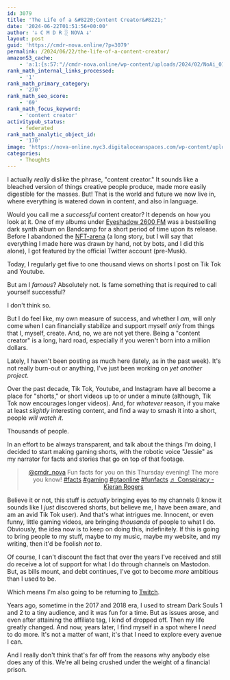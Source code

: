 ```yaml
---
id: 3079
title: 'The Life of a &#8220;Content Creator&#8221;'
date: '2024-06-22T01:51:56+00:00'
author: '𐕣 C M D R ░ NOVA 𐕣'
layout: post
guid: 'https://cmdr-nova.online/?p=3079'
permalink: /2024/06/22/the-life-of-a-content-creator/
amazonS3_cache:
    - 'a:1:{s:57:"//cmdr-nova.online/wp-content/uploads/2024/02/NoAi_01.png";a:1:{s:9:"timestamp";i:1721691383;}}'
rank_math_internal_links_processed:
    - '1'
rank_math_primary_category:
    - '270'
rank_math_seo_score:
    - '69'
rank_math_focus_keyword:
    - 'content creator'
activitypub_status:
    - federated
rank_math_analytic_object_id:
    - '170'
image: 'https://nova-online.nyc3.digitaloceanspaces.com/wp-content/uploads/2024/06/22015107/Screenshot-from-2024-06-21-21-50-44.png'
categories:
    - Thoughts
---
```


<!-- wp:paragraph -->
<p>I actually <em>really</em> dislike the phrase, "content creator." It sounds like a bleached version of things creative people produce, made more easily digestible for the masses. But! That is the world and future we now live in, where everything is watered down in content, and also in language.</p>
<!-- /wp:paragraph -->

<!-- wp:paragraph -->
<p>Would you call me a <em>successful</em> content creator? It depends on how you look at it. One of my albums under <a href="https://eyeshadow2600fm.bandcamp.com/album/ride-eternal" target="_blank" rel="noreferrer noopener">Eyeshadow 2600 FM</a> was a bestselling dark synth album on Bandcamp for a short period of time upon its release. Before I abandoned the <a href="https://opensea.io/collection/catgirl-pixel-club" target="_blank" rel="noreferrer noopener">NFT-arena</a> (a long story, but I will say that everything I made here was drawn by hand, not by bots, and I did this alone), I got featured by the official Twitter account (pre-Musk).</p>
<!-- /wp:paragraph -->

<!-- wp:paragraph -->
<p>Today, I regularly get five to one thousand views on shorts I post on Tik Tok and Youtube.</p>
<!-- /wp:paragraph -->

<!-- wp:paragraph -->
<p>But am I <em>famous</em>? Absolutely not. Is fame something that is required to call yourself successful?</p>
<!-- /wp:paragraph -->

<!-- wp:paragraph -->
<p>I don't think so.</p>
<!-- /wp:paragraph -->

<!-- wp:paragraph -->
<p>But I do feel like, my own measure of success, and whether I <em>am</em>, will only come when I can financially stabilize and support myself <em>only</em> from things that I, myself, create. And, no, we are not yet there. Being a "content creator" is a long, hard road, especially if you weren't born into a million dollars.</p>
<!-- /wp:paragraph -->

<!-- wp:paragraph -->
<p>Lately, I haven't been posting as much here (lately, as in the past week). It's not really burn-out or anything, I've just been working on <em>yet another project</em>.</p>
<!-- /wp:paragraph -->

<!-- wp:paragraph -->
<p>Over the past decade, Tik Tok, Youtube, and Instagram have all become a place for "shorts," or short videos up to or under a minute (although, Tik Tok now encourages longer videos). And, for <em>whatever</em> reason, if you make at least <em>slightly</em> interesting content, and find a way to smash it into a short, people <em>will watch it</em>.</p>
<!-- /wp:paragraph -->

<!-- wp:paragraph -->
<p>Thousands of people.</p>
<!-- /wp:paragraph -->

<!-- wp:paragraph -->
<p>In an effort to be always transparent, and talk about the things I'm doing, I decided to start making gaming shorts, with the robotic voice "Jessie" as my narrator for facts and stories that go on top of that footage.</p>
<!-- /wp:paragraph -->

<!-- wp:html -->
<center><blockquote class="tiktok-embed" cite="https://www.tiktok.com/@cmdr_nova/video/7382777977517493534" data-video-id="7382777977517493534" style="max-width: 605px;min-width: 325px;" > <section> <a target="_blank" title="@cmdr_nova" href="https://www.tiktok.com/@cmdr_nova?refer=embed" rel="noopener">@cmdr_nova</a> Fun facts for you on this Thursday evening! The more you know! <a title="facts" target="_blank" href="https://www.tiktok.com/tag/facts?refer=embed" rel="noopener">#facts</a> <a title="gaming" target="_blank" href="https://www.tiktok.com/tag/gaming?refer=embed" rel="noopener">#gaming</a> <a title="gtaonline" target="_blank" href="https://www.tiktok.com/tag/gtaonline?refer=embed" rel="noopener">#gtaonline</a> <a title="funfacts" target="_blank" href="https://www.tiktok.com/tag/funfacts?refer=embed" rel="noopener">#funfacts</a> <a target="_blank" title="♬ Conspiracy - Kieran Rogers" href="https://www.tiktok.com/music/Conspiracy-6999652380660729858?refer=embed" rel="noopener">♬ Conspiracy - Kieran Rogers</a> </section> </blockquote> <script async src="https://www.tiktok.com/embed.js"></script></center>
<!-- /wp:html -->

<!-- wp:paragraph -->
<p>Believe it or not, this stuff is <em>actually</em> bringing eyes to my channels (I know it sounds like I <em>just</em> discovered shorts, but believe me, I have been aware, and am an avid Tik Tok user). And that's what intrigues me. Innocent, or even funny, little gaming videos, are bringing <em>thousands</em> of people to what I do. Obviously, the idea now is to keep on doing this, indefinitely. If this is going to bring people to my stuff, maybe to my music, maybe my website, and my writing, then it'd be foolish <em>not to</em>.</p>
<!-- /wp:paragraph -->

<!-- wp:paragraph -->
<p>Of course, I can't discount the fact that over the years I've received and still do receive a lot of support for what I do through channels on Mastodon. But, as bills mount, and debt continues, I've got to become <em>more</em> ambitious than I used to be.</p>
<!-- /wp:paragraph -->

<!-- wp:paragraph -->
<p>Which means I'm also going to be returning to <a href="https://www.twitch.tv/cmdr__nova" target="_blank" rel="noreferrer noopener">Twitch</a>.</p>
<!-- /wp:paragraph -->

<!-- wp:paragraph -->
<p>Years ago, sometime in the 2017 and 2018 era, I used to stream Dark Souls 1 and 2 to a tiny audience, and it was fun for a time. But as issues arose, and even after attaining the affiliate tag, I kind of dropped off. Then my life greatly changed. And now, years later, I find myself in a spot where I <em>need</em> to do more. It's not a matter of want, it's that I need to explore every avenue I can.</p>
<!-- /wp:paragraph -->

<!-- wp:paragraph -->
<p>And I really don't think that's far off from the reasons why anybody else does any of this. We're all being crushed under the weight of a financial prison.</p>
<!-- /wp:paragraph -->